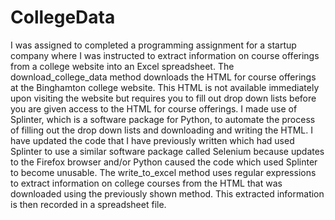 # CollegeData
  I was assigned to completed a programming assignment for a startup company where I was instructed to extract information on course offerings from a college website into an Excel spreadsheet. The download_college_data method downloads the HTML for course offerings at the Binghamton college website. This HTML is not available immediately upon visiting the website but requires you to fill out drop down lists before you are given access to the HTML for course offerings. I made use of Splinter, which is a software package for Python, to automate the process of filling out the drop down lists and downloading and writing the HTML. I have updated the code that I have previously written which had used Splinter to use a similar software package called Selenium because updates to the Firefox browser and/or Python caused the code which used Splinter to become unusable.
  The write_to_excel method uses regular expressions to extract information on college courses from the HTML that was downloaded using the previously shown method. This extracted information is then recorded in a spreadsheet file. 

